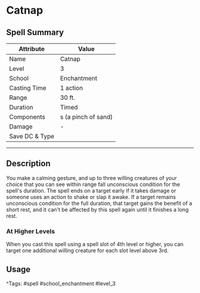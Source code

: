 # Catnap

## Spell Summary

| Attribute        | Value                  |
|------------------|------------------------|
| Name             | Catnap                 |
| Level            | 3                |
| School           | Enchantment          |
| Casting Time     | 1 action              |
| Range            | 30 ft.            |
| Duration         | Timed             |
| Components       | s (a pinch of sand)             |
| Damage           | -               |
| Save DC & Type   |              |

---

## Description

You make a calming gesture, and up to three willing creatures of your choice that you can see within range fall unconscious condition for the spell's duration. The spell ends on a target early if it takes damage or someone uses an action to shake or slap it awake. If a target remains unconscious condition for the full duration, that target gains the benefit of a short rest, and it can't be affected by this spell again until it finishes a long rest.

### At Higher Levels
When you cast this spell using a spell slot of 4th level or higher, you can target one additional willing creature for each slot level above 3rd.

## Usage


^Tags: #spell #school_enchantment #level_3